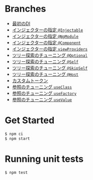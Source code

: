 # Branches

- [最初のDI](https://github.com/ringtail003/learn-angular-di/tree/01-injectable-service)
- [インジェクターの指定 `@Injectable`](https://github.com/ringtail003/learn-angular-di/tree/02-injector-injectable)
- [インジェクターの指定 `@NgModule`](https://github.com/ringtail003/learn-angular-di/tree/02-injector-ngmodule)
- [インジェクターの指定 `@Component`](https://github.com/ringtail003/learn-angular-di/tree/02-injector-component)
- [インジェクターの指定 `viewProviders`](https://github.com/ringtail003/learn-angular-di/tree/02-view-provider)
- [ツリー探索のチューニング `@Optional`](https://github.com/ringtail003/learn-angular-di/tree/03-parameters-host-optional)
- [ツリー探索のチューニング `@Self`](https://github.com/ringtail003/learn-angular-di/tree/03-parameters-host-self)
- [ツリー探索のチューニング `@SkipSelf`](https://github.com/ringtail003/learn-angular-di/tree/03-parameters-host-skipself)
- [ツリー探索のチューニング `@Host`](https://github.com/ringtail003/learn-angular-di/tree/03-parameters-host-host)
- [カスタムトークン](https://github.com/ringtail003/learn-angular-di/tree/04-custom-token)
- [参照のチューニング `useClass`](https://github.com/ringtail003/learn-angular-di/tree/05-refs-class)
- [参照のチューニング `useFactory`](https://github.com/ringtail003/learn-angular-di/tree/05-refs-factory)
- [参照のチューニング `useValue`](https://github.com/ringtail003/learn-angular-di/tree/05-refs-value)

# Get Started

```bash
$ npm ci
$ npm start
```

# Running unit tests

```bash
$ npm test
```